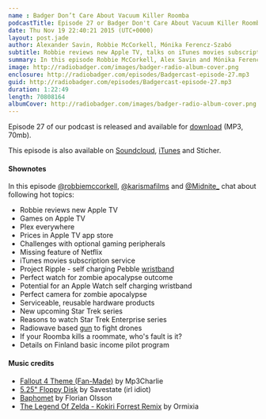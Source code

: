 ```yaml
---
name : Badger Don’t Care About Vacuum Killer Roomba
podcastTitle: Episode 27 or Badger Don't Care About Vacuum Killer Roomba
date: Thu Nov 19 22:40:21 2015 (UTC+0000)
layout: post.jade
author: Alexander Savin, Robbie McCorkell, Mónika Ferencz-Szabó
subtitle: Robbie reviews new Apple TV, talks on iTunes movies subscription service, missing features of Netflix, starless faves on Twitter, smart wristband charging smart watches, anti drones radio wave gun, new upcoming Star Trek series and basic income pilot in Finland
summary: In this episode Robbie McCorkell, Alex Savin and Mónika Ferencz-Szabó talk about new Apple TV, talks on iTunes movies subscription service, missing features of Netflix, starless faves on Twitter, smart wristband charging smart watches, anti drones radio wave gun, new upcoming Star Trek series and basic income pilot in Finland. For full shownotes and links check our website http://www.radiobadger.com
image: http://radiobadger.com/images/badger-radio-album-cover.png
enclosure: http://radiobadger.com/episodes/Badgercast-episode-27.mp3
guid: http://radiobadger.com/episodes/Badgercast-episode-27.mp3
duration: 1:22:49
length: 70808164
albumCover: http://radiobadger.com/images/badger-radio-album-cover.png
---
```


Episode 27 of our podcast is released and available for [download](http://radiobadger.com/episodes/Badgercast-episode-27.mp3) (MP3, 70mb).

This episode is also available on [Soundcloud](https://soundcloud.com/karismafilms/radio-badger-episode-27), [iTunes](https://itunes.apple.com/gb/podcast/radio-badger-tech-podcast/id918884643?mt=2) and Sticher.

#### Shownotes

In this episode [@robbiemccorkell](https://twitter.com/robbiemccorkell), [@karismafilms](https://twitter.com/karismafilms) and [@Midnite_](https://twitter.com/Midnite_) chat about following hot topics:

* Robbie reviews new Apple TV
* Games on Apple TV
* Plex everywhere
* Prices in Apple TV app store
* Challenges with optional gaming peripherals
* Missing feature of Netflix
* iTunes movies subscription service
* Project Ripple - self charging Pebble [wristband](https://www.kickstarter.com/projects/170743596/ripple-the-most-advanced-solar-watch-strap-for-peb)
* Perfect watch for zombie apocalypse outcome
* Potential for an Apple Watch self charging wristband
* Perfect camera for zombie apocalypse
* Serviceable, reusable hardware products
* New upcoming Star Trek series
* Reasons to watch Star Trek Enterprise series
* Radiowave based [gun](http://petapixel.com/2015/10/15/this-rifle-shoots-down-drones-with-radio-waves/) to fight drones
* If your Roomba kills a roommate, who's fault is it?
* Details on Finland basic income pilot program

#### Music credits

* [Fallout 4 Theme (Fan-Made)](https://soundcloud.com/mp3charlie/fallout4) by Mp3Charlie
* [5.25" Floppy Disk](https://soundcloud.com/savestate/floppy-disk-nsf) by Savestate (irl idiot)
* [Baphomet](https://soundcloud.com/florianolsson/baphomet) by Florian Olsson
* [The Legend Of Zelda - Kokiri Forrest Remix](https://soundcloud.com/ormixia/the-legend-of-zelda-kokiri-forrest-remix) by Ormixia
